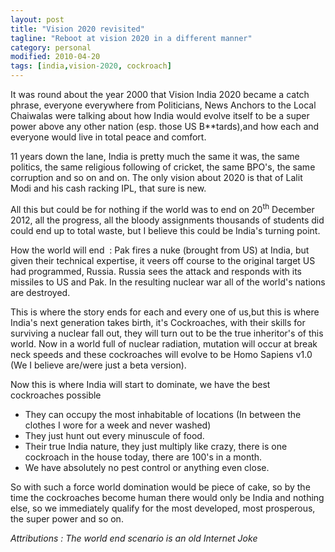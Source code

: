 ```yaml
---
layout: post
title: "Vision 2020 revisited"
tagline: "Reboot at vision 2020 in a different manner"
category: personal
modified: 2010-04-20
tags: [india,vision-2020, cockroach]
---
```



It was round about the year 2000 that Vision India 2020 became a catch phrase, everyone everywhere from Politicians, News Anchors to the Local Chaiwalas were talking about how India would evolve itself to be a super power above any other nation (esp. those US B\*\*tards),and how each and everyone would live in total peace and comfort.

11 years down the lane, India is pretty much the same it was, the same politics, the same religious following of cricket, the same BPO's, the same corruption and so on and on. The only vision about 2020 is that of Lalit Modi and his cash racking IPL, that sure is new.

All this but could be for nothing if the world was to end on 20<sup>th</sup> December 2012, all the progress, all the bloody assignments thousands of students did could end up to total waste, but I believe this could be India's turning point.

How the world will end  : Pak fires a nuke (brought from US) at India, but given their technical expertise, it veers off course to the original target US had programmed, Russia. Russia sees the attack and responds with its missiles to US and Pak. In the resulting nuclear war all of the world's nations are destroyed.

This is where the story ends for each and every one of us,but this is where India's next generation takes birth, it's Cockroaches, with their skills for surviving a nuclear fall out, they will turn out to be the true inheritor's of this world. Now in a world full of nuclear radiation, mutation will occur at break neck speeds and these cockroaches will evolve to be Homo Sapiens v1.0 (We I believe are/were just a beta version).

Now this is where India will start to dominate, we have the best cockroaches possible
- They can occupy the most inhabitable of locations (In between the clothes I wore for a week and never washed)
- They just hunt out every minuscule of food.
- Their true India nature, they just multiply like crazy, there is one cockroach in the house today, there are 100's in a month.
- We have absolutely no pest control or anything even close.

So with such a force world domination would be piece of cake, so by the time the cockroaches become human there would only be India and nothing else, so we immediately qualify for the most developed, most prosperous, the super power and so on.

*Attributions : The world end scenario is an old Internet Joke*



